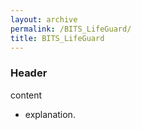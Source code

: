 ```yaml
---
layout: archive
permalink: /BITS_LifeGuard/
title: BITS_LifeGuard
---
```


### Header

content

- explanation.